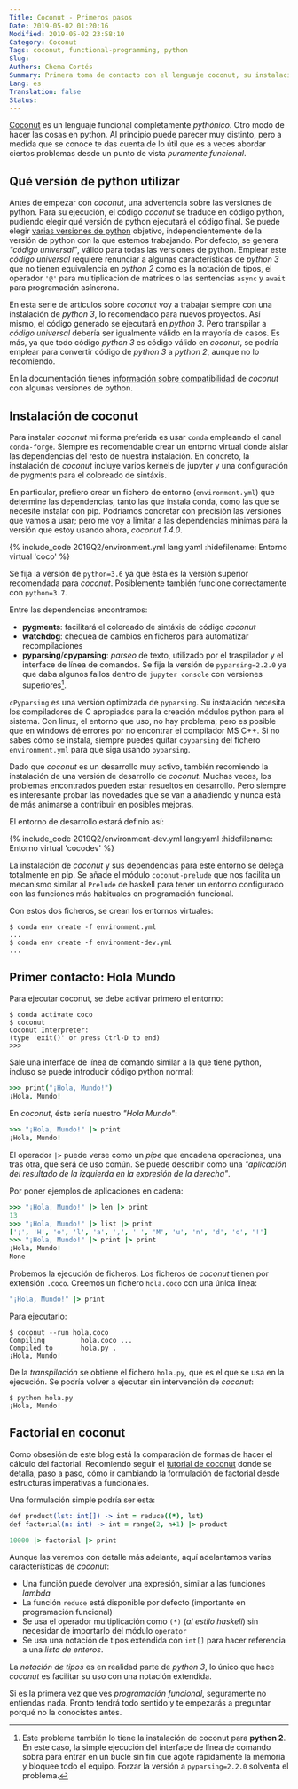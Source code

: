 ```yaml
---
Title: Coconut - Primeros pasos
Date: 2019-05-02 01:20:16
Modified: 2019-05-02 23:58:10
Category: Coconut
Tags: coconut, functional-programming, python
Slug:
Authors: Chema Cortés
Summary: Primera toma de contacto con el lenguaje coconut, su instalación y detalles a tener en cuenta con la compatibilidad con las versiones de python utilizadas.
Lang: es
Translation: false
Status:
---
```


[Coconut][1] es un lenguaje funcional completamente *pythónico*. Otro modo de hacer las cosas en python. Al principio puede parecer muy distinto, pero a medida que se conoce te das cuenta de lo útil que es a veces abordar ciertos problemas desde un punto de vista *puramente funcional*.

## Qué versión de python utilizar

Antes de empezar con *coconut*, una advertencia sobre las versiones de python. Para su ejecución, el código *coconut* se traduce en código python, pudiendo elegir qué versión de python ejecutará el código final. Se puede elegir [varias versiones de python][2] objetivo, independientemente de la versión de python con la que estemos trabajando. Por defecto, se genera *"código universal"*, válido para todas las versiones de python. Emplear este *código universal* requiere renunciar a algunas características de *python 3* que no tienen equivalencia en *python 2* como es la notación de tipos, el operador `'@'` para multiplicación de matrices o las sentencias `async` y `await` para programación asíncrona.

En esta serie de artículos sobre *coconut* voy a trabajar siempre con una instalación de *python 3*, lo recomendado para nuevos proyectos. Así mismo, el código generado se ejecutará en *python 3*. Pero transpilar a *código universal* debería ser igualmente válido en la mayoría de casos. Es más, ya que todo código *python 3* es código válido en *coconut*, se podría emplear para convertir código de *python 3* a *python 2*, aunque no lo recomiendo.

En la documentación tienes [información sobre compatibilidad][3] de *coconut* con algunas versiones de python.

[1]: http://coconut-lang.org/ "Coconut language"
[2]: https://coconut.readthedocs.io/en/master/DOCS.html#allowable-targets
[3]: https://coconut.readthedocs.io/en/master/DOCS.html#compatible-python-versions

## Instalación de coconut

Para instalar *coconut* mi forma preferida es usar `conda` empleando el canal `conda-forge`. Siempre es recomendable crear un entorno virtual donde aislar las dependencias del resto de nuestra instalación. En concreto, la instalación de *coconut* incluye varios kernels de jupyter y una configuración de pygments para el coloreado de sintáxis.

En particular, prefiero crear un fichero de entorno (`environment.yml`) que determine las dependencias, tanto las que instala conda, como las que se necesite instalar con pip. Podríamos concretar con precisión las versiones que vamos a usar; pero me voy a limitar a las dependencias mínimas para la versión que estoy usando ahora, *coconut 1.4.0*.

{% include_code 2019Q2/environment.yml lang:yaml :hidefilename: Entorno virtual 'coco' %}

Se fija la versión de `python=3.6` ya que ésta es la versión superior recomendada para *coconut*. Posiblemente también funcione correctamente con `python=3.7`.

Entre las dependencias encontramos:

- **pygments**: facilitará el coloreado de sintáxis de código *coconut*
- **watchdog**: chequea de cambios en ficheros para automatizar recompilaciones
- **pyparsing**/**cpyparsing**: *parseo* de texto, utilizado por el traspilador y el interface de línea de comandos. Se fija la versión de `pyparsing=2.2.0` ya que daba algunos fallos dentro de `jupyter console` con versiones superiores[^1].

`cPyparsing` es una versión optimizada de `pyparsing`. Su instalación necesita los compiladores de C apropiados para la creación módulos python para el sistema. Con linux, el entorno que uso, no hay problema; pero es posible que en windows dé errores por no encontrar el compilador MS C++. Si no sabes cómo se instala, siempre puedes quitar `cpyparsing` del fichero `environment.yml` para que siga usando `pyparsing`.

Dado que *coconut* es un desarrollo muy activo, también recomiendo la instalación de una versión de desarrollo de *coconut*. Muchas veces, los problemas encontrados pueden estar resueltos en desarrollo. Pero siempre es interesante probar las novedades que se van a añadiendo y nunca está de más animarse a contribuir en posibles mejoras.

El entorno de desarrollo estará definio así:

{% include_code 2019Q2/environment-dev.yml lang:yaml :hidefilename: Entorno virtual 'cocodev' %}

La instalación de *coconut* y sus dependencias para este entorno se delega totalmente en pip. Se añade el módulo `coconut-prelude` que nos facilita un mecanismo similar al `Prelude` de haskell para tener un entorno configurado con las funciones más habituales en programación funcional.

Con estos dos ficheros, se crean los entornos virtuales:

~~~.plain
$ conda env create -f environment.yml
...
$ conda env create -f environment-dev.yml
...
~~~

## Primer contacto: Hola Mundo

Para ejecutar coconut, se debe activar primero el entorno:

~~~.plain
$ conda activate coco
$ coconut
Coconut Interpreter:
(type 'exit()' or press Ctrl-D to end)
>>>
~~~

Sale una interface de línea de comando similar a la que tiene python, incluso se puede introducir código python normal:

~~~.coco
>>> print("¡Hola, Mundo!")
¡Hola, Mundo!
~~~

En *coconut*, éste sería nuestro *"Hola Mundo"*:

~~~.coco
>>> "¡Hola, Mundo!" |> print
¡Hola, Mundo!
~~~

El operador `|>` puede verse como un *pipe* que encadena operaciones, una tras otra, que será de uso común. Se puede describir como una *"aplicación del resultado de la izquierda en la expresión de la derecha"*.

Por poner ejemplos de aplicaciones en cadena:

~~~.coco
>>> "¡Hola, Mundo!" |> len |> print
13
>>> "¡Hola, Mundo!" |> list |> print
['¡', 'H', 'o', 'l', 'a', ',', ' ', 'M', 'u', 'n', 'd', 'o', '!']
>>> "¡Hola, Mundo!" |> print |> print
¡Hola, Mundo!
None
~~~

Probemos la ejecución de ficheros. Los ficheros de *coconut* tienen por extensión `.coco`. Creemos un fichero `hola.coco` con una única línea:

~~~.coco
"¡Hola, Mundo!" |> print
~~~

Para ejecutarlo:

~~~.plain
$ coconut --run hola.coco
Compiling         hola.coco ...
Compiled to       hola.py .
¡Hola, Mundo!
~~~

De la *transpilación* se obtiene el fichero `hola.py`, que es el que se usa en la ejecución. Se podría volver a ejecutar sin intervención de *coconut*:

~~~.plain
$ python hola.py
¡Hola, Mundo!
~~~

## Factorial en coconut

Como obsesión de este blog está la comparación de formas de hacer el cálculo del factorial. Recomiendo seguir el [tutorial de coconut][4] donde se detalla, paso a paso, cómo ir cambiando la formulación de factorial desde estructuras imperativas a funcionales.

Una formulación simple podría ser esta:

~~~.coco
def product(lst: int[]) -> int = reduce((*), lst)
def factorial(n: int) -> int = range(2, n+1) |> product

10000 |> factorial |> print
~~~

Aunque las veremos con detalle más adelante, aquí adelantamos varias características de *coconut*:

- Una función puede devolver una expresión, similar a las funciones *lambda*
- La función `reduce` está disponible por defecto (importante en programación funcional)
- Se usa el operador multiplicación como `(*)` (*al estilo haskell*) sin necesidar de importarlo del módulo `operator`
- Se usa una notación de tipos extendida con `int[]` para hacer referencia a una *lista de enteros*.

La *notación de tipos* es en realidad parte de *python 3*, lo único que hace *coconut* es facilitar su uso con una notación extendida.

Si es la primera vez que ves *programación funcional*, seguramente no entiendas nada. Pronto tendrá todo sentido y te empezarás a preguntar porqué no la conocistes antes.

[4]: https://coconut.readthedocs.io/en/master/HELP.html "Tutorial de coconut"

[^1]: Este problema también lo tiene la instalación de coconut para **python 2**. En este caso, la simple ejecución del interface de línea de comando sobra para entrar en un bucle sin fin que agote rápidamente la memoria y bloquee todo el equipo. Forzar la versión a `pyparsing=2.2.0` solventa el problema.
